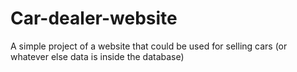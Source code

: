 # Car-dealer-website
A simple project of a website that could be used for selling cars (or whatever else data is inside the database)
